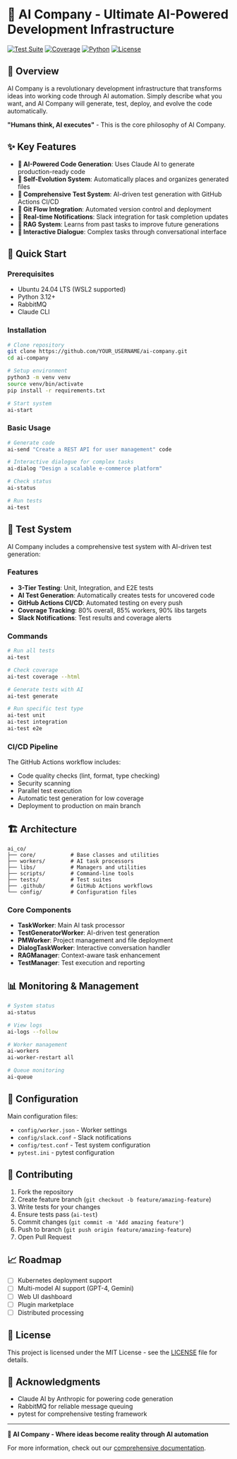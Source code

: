 # 🚀 AI Company - Ultimate AI-Powered Development Infrastructure

[![Test Suite](https://github.com/YOUR_USERNAME/ai-company/actions/workflows/ci.yml/badge.svg)](https://github.com/YOUR_USERNAME/ai-company/actions/workflows/ci.yml)
[![Coverage](https://img.shields.io/badge/coverage-80%25-brightgreen)](htmlcov/index.html)
[![Python](https://img.shields.io/badge/python-3.12-blue)](https://www.python.org)
[![License](https://img.shields.io/badge/license-MIT-green)](LICENSE)

## 🎯 Overview

AI Company is a revolutionary development infrastructure that transforms ideas into working code through AI automation. Simply describe what you want, and AI Company will generate, test, deploy, and evolve the code automatically.

**"Humans think, AI executes"** - This is the core philosophy of AI Company.

## ✨ Key Features

- **🤖 AI-Powered Code Generation**: Uses Claude AI to generate production-ready code
- **🧬 Self-Evolution System**: Automatically places and organizes generated files
- **🧪 Comprehensive Test System**: AI-driven test generation with GitHub Actions CI/CD
- **🔄 Git Flow Integration**: Automated version control and deployment
- **📱 Real-time Notifications**: Slack integration for task completion updates
- **🧠 RAG System**: Learns from past tasks to improve future generations
- **💬 Interactive Dialogue**: Complex tasks through conversational interface

## 🚀 Quick Start

### Prerequisites

- Ubuntu 24.04 LTS (WSL2 supported)
- Python 3.12+
- RabbitMQ
- Claude CLI

### Installation

```bash
# Clone repository
git clone https://github.com/YOUR_USERNAME/ai-company.git
cd ai-company

# Setup environment
python3 -m venv venv
source venv/bin/activate
pip install -r requirements.txt

# Start system
ai-start
```

### Basic Usage

```bash
# Generate code
ai-send "Create a REST API for user management" code

# Interactive dialogue for complex tasks
ai-dialog "Design a scalable e-commerce platform"

# Check status
ai-status

# Run tests
ai-test
```

## 🧪 Test System

AI Company includes a comprehensive test system with AI-driven test generation:

### Features

- **3-Tier Testing**: Unit, Integration, and E2E tests
- **AI Test Generation**: Automatically creates tests for uncovered code
- **GitHub Actions CI/CD**: Automated testing on every push
- **Coverage Tracking**: 80% overall, 85% workers, 90% libs targets
- **Slack Notifications**: Test results and coverage alerts

### Commands

```bash
# Run all tests
ai-test

# Check coverage
ai-test coverage --html

# Generate tests with AI
ai-test generate

# Run specific test type
ai-test unit
ai-test integration
ai-test e2e
```

### CI/CD Pipeline

The GitHub Actions workflow includes:
- Code quality checks (lint, format, type checking)
- Security scanning
- Parallel test execution
- Automatic test generation for low coverage
- Deployment to production on main branch

## 🏗️ Architecture

```
ai_co/
├── core/           # Base classes and utilities
├── workers/        # AI task processors
├── libs/           # Managers and utilities
├── scripts/        # Command-line tools
├── tests/          # Test suites
├── .github/        # GitHub Actions workflows
└── config/         # Configuration files
```

### Core Components

- **TaskWorker**: Main AI task processor
- **TestGeneratorWorker**: AI-driven test generation
- **PMWorker**: Project management and file deployment
- **DialogTaskWorker**: Interactive conversation handler
- **RAGManager**: Context-aware task enhancement
- **TestManager**: Test execution and reporting

## 📊 Monitoring & Management

```bash
# System status
ai-status

# View logs
ai-logs --follow

# Worker management
ai-workers
ai-worker-restart all

# Queue monitoring
ai-queue
```

## 🔧 Configuration

Main configuration files:
- `config/worker.json` - Worker settings
- `config/slack.conf` - Slack notifications
- `config/test.conf` - Test system configuration
- `pytest.ini` - pytest configuration

## 🤝 Contributing

1. Fork the repository
2. Create feature branch (`git checkout -b feature/amazing-feature`)
3. Write tests for your changes
4. Ensure tests pass (`ai-test`)
5. Commit changes (`git commit -m 'Add amazing feature'`)
6. Push to branch (`git push origin feature/amazing-feature`)
7. Open Pull Request

## 📈 Roadmap

- [ ] Kubernetes deployment support
- [ ] Multi-model AI support (GPT-4, Gemini)
- [ ] Web UI dashboard
- [ ] Plugin marketplace
- [ ] Distributed processing

## 📜 License

This project is licensed under the MIT License - see the [LICENSE](LICENSE) file for details.

## 🙏 Acknowledgments

- Claude AI by Anthropic for powering code generation
- RabbitMQ for reliable message queuing
- pytest for comprehensive testing framework

---

**🎊 AI Company - Where ideas become reality through AI automation**

For more information, check out our [comprehensive documentation](docs/README.md).
